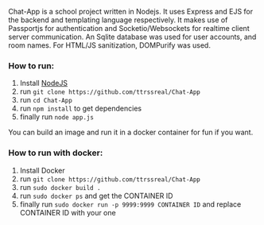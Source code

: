 Chat-App is a school project written in Nodejs. It uses Express and EJS for the backend and templating language respectively.
It makes use of Passportjs for authentication and Socketio/Websockets for realtime client server communication.
An Sqlite database was used for user accounts, and room names. For HTML/JS sanitization, DOMPurify was used.

### How to run:
1. Install [NodeJS](https://nodejs.org/en/)
2. run `git clone https://github.com/ttrssreal/Chat-App`
3. run `cd Chat-App`
4. run `npm install` to get dependencies
5. finally run `node app.js`

You can build an image and run it in a docker container for fun if you want.

### How to run with docker:
1. Install Docker
2. run `git clone https://github.com/ttrssreal/Chat-App`
3. run `sudo docker build .`
4. run `sudo docker ps` and get the CONTAINER ID
5. finally run `sudo docker run -p 9999:9999 CONTAINER ID` and replace CONTAINER ID with your one